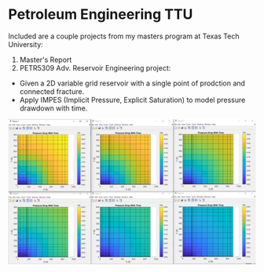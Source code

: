 # Petroleum Engineering TTU
Included are a couple projects from my masters program at Texas Tech University:

1. Master's Report
2. PETR5309 Adv. Reservoir Engineering project:
  - Given a 2D variable grid reservoir with a single point of prodction and connected fracture.
  - Apply IMPES (Implicit Pressure, Explicit Saturation) to model pressure drawdown with time.
  
  
  

![alt text](https://github.com/kgb89/Petr_Engr/blob/master/2D_pressure_drawdown.png)

